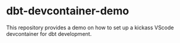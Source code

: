 # dbt-devcontainer-demo
This repository provides a demo on how to set up a kickass VScode devcontainer for dbt development.
